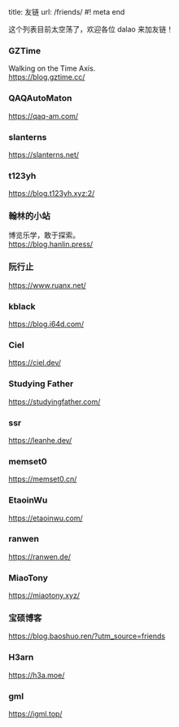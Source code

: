 title: 友链
url: /friends/
#! meta end

这个列表目前太空荡了，欢迎各位 dalao 来加友链！

### GZTime
Walking on the Time Axis.  
https://blog.gztime.cc/

### QAQAutoMaton
https://qaq-am.com/

### slanterns
https://slanterns.net/

### t123yh
https://blog.t123yh.xyz:2/

### 翰林的小站
博览乐学，敢于探索。  
https://blog.hanlin.press/

### 阮行止
https://www.ruanx.net/

### kblack
https://blog.i64d.com/

### Ciel
https://ciel.dev/

### Studying Father
https://studyingfather.com/

### ssr
https://leanhe.dev/

### memset0
https://memset0.cn/

### EtaoinWu
https://etaoinwu.com/

### ranwen
https://ranwen.de/

### MiaoTony
https://miaotony.xyz/

### 宝硕博客
https://blog.baoshuo.ren/?utm_source=friends

### H3arn
https://h3a.moe/

### gml
https://igml.top/